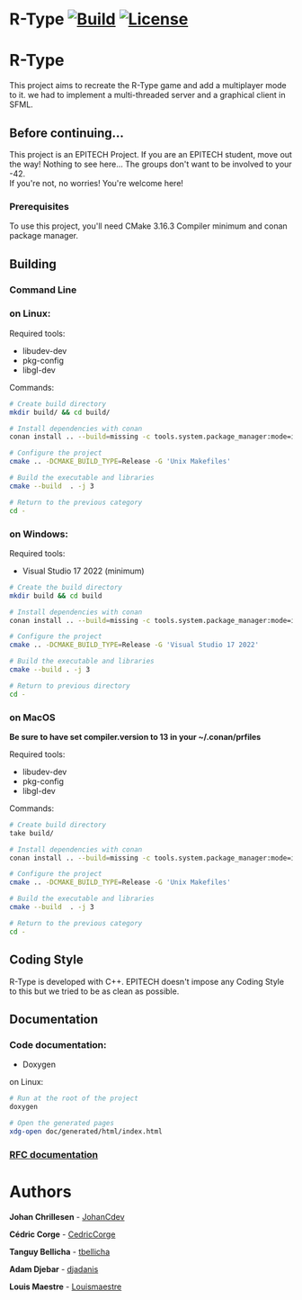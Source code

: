 R-Type
[![Build](https://github.com/JohanCDev/R-Type/actions/workflows/build.yml/badge.svg)](https://github.com/JohanCDev/R-Type/actions/workflows/mirror.yml)
[![License](https://img.shields.io/github/license/JohanCDev/R-Type)](https://github.com/JohanCDev/R-Type)
====

# R-Type

This project aims to recreate the R-Type game and add a multiplayer mode to it. we had to implement a multi-threaded server and a graphical client in SFML.

## Before continuing...

This project is an EPITECH Project. If you are an EPITECH student, move out the way! Nothing to see here... The groups don't want to be involved to your -42.<br/>If you're not, no worries! You're welcome here!

### Prerequisites

To use this project, you'll need CMake 3.16.3 Compiler minimum and conan package manager.

## Building

### **Command Line**

### on Linux:

Required tools:

- libudev-dev
- pkg-config
- libgl-dev

Commands:

```sh
# Create build directory
mkdir build/ && cd build/

# Install dependencies with conan
conan install .. --build=missing -c tools.system.package_manager:mode=install -c tools.system.package_manager:sudo=True

# Configure the project
cmake .. -DCMAKE_BUILD_TYPE=Release -G 'Unix Makefiles'

# Build the executable and libraries
cmake --build  . -j 3

# Return to the previous category
cd -
```

### on Windows:

Required tools:

- Visual Studio 17 2022 (minimum)

```sh
# Create the build directory
mkdir build && cd build

# Install dependencies with conan
conan install .. --build=missing -c tools.system.package_manager:mode=install -c tools.system.package_manager:sudo=True

# Configure the project
cmake .. -DCMAKE_BUILD_TYPE=Release -G 'Visual Studio 17 2022'

# Build the executable and libraries
cmake --build . -j 3

# Return to previous directory
cd -
```

### on MacOS

**Be sure to have set compiler.version to 13 in your ~/.conan/prfiles**

Required tools:

- libudev-dev
- pkg-config
- libgl-dev

Commands:

```sh
# Create build directory
take build/

# Install dependencies with conan
conan install .. --build=missing -c tools.system.package_manager:mode=install -c tools.system.package_manager:sudo=True

# Configure the project
cmake .. -DCMAKE_BUILD_TYPE=Release -G 'Unix Makefiles'

# Build the executable and libraries
cmake --build  . -j 3

# Return to the previous category
cd -
```

## Coding Style

R-Type is developed with C++. EPITECH doesn't impose any Coding Style to this but we tried to be as clean as possible.

## Documentation

### **Code documentation:**

- Doxygen

on Linux:

```sh
# Run at the root of the project
doxygen

# Open the generated pages
xdg-open doc/generated/html/index.html
```

### [**RFC documentation**](https://vivacious-hockey-270.notion.site/RFC-c84eaf8ef30541b2992558992e0b03bd)

# Authors

**Johan Chrillesen** - [JohanCdev](https://github.com/JohanCDev)

**Cédric Corge** - [CedricCorge](https://github.com/CedricCORGE)

**Tanguy Bellicha** - [tbellicha](https://github.com/tbellicha)

**Adam Djebar** - [djadanis](https://github.com/djadanis)

**Louis Maestre** - [Louismaestre](https://github.com/Louismaestre)
